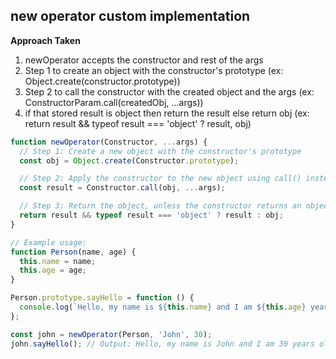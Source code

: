 ## new operator custom implementation

**Approach Taken**

1. newOperator accepts the constructor and rest of the args
2. Step 1 to create an object with the constructor's prototype (ex: Object.create(constructor.prototype))
3. Step 2 to call the constructor with the created object and the args (ex: ConstructorParam.call(createdObj, ...args))
4. if that stored result is object then return the result else return obj
   (ex: return result && typeof result === 'object' ? result, obj)

```js
function newOperator(Constructor, ...args) {
  // Step 1: Create a new object with the constructor's prototype
  const obj = Object.create(Constructor.prototype);

  // Step 2: Apply the constructor to the new object using call() instead of apply()
  const result = Constructor.call(obj, ...args);

  // Step 3: Return the object, unless the constructor returns an object
  return result && typeof result === 'object' ? result : obj;
}

// Example usage:
function Person(name, age) {
  this.name = name;
  this.age = age;
}

Person.prototype.sayHello = function () {
  console.log(`Hello, my name is ${this.name} and I am ${this.age} years old.`);
};

const john = newOperator(Person, 'John', 30);
john.sayHello(); // Output: Hello, my name is John and I am 30 years old.
```
